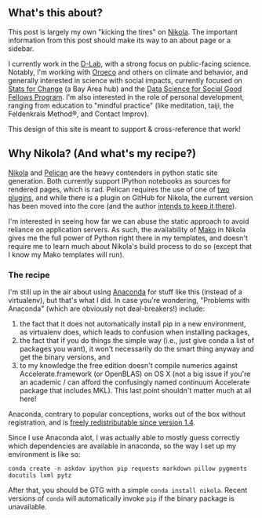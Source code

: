 <!-- 
.. link: 
.. description: What is davclark aka Dav Clark doing here?
                Why is he using Nikola?
.. tags: about
.. date: 2014/01/19 22:06:08
.. title: About This Site
.. slug: about-this-site
-->

## What's this about?

This post is largely my own "kicking the tires" on
[Nikola](http://getnikola.com). The important information from this post should
make its way to an about page or a sidebar.

I currently work in the [D-Lab](http://dlab.berkeley.edu), with a strong focus
on public-facing science. Notably, I'm working with [Oroeco](http://oroeco.com)
and others on climate and behavior, and generally interested in science with
social impacts, currently focused on [Stats for
Change](http://statsforchange.com) (a Bay Area hub) and the [Data Science for
Social Good Fellows Program](http://dssg.io). I'm also interested in the role of
personal development, ranging from education to "mindful practice" (like
meditation, taiji, the Feldenkrais Method®, and Contact Improv).

This design of this site is meant to support & cross-reference that work!

## Why Nikola? (And what's my recipe?)

[Nikola](http://getnikola.com) and [Pelican](http://blog.getpelican.com) are the
heavy contenders in python static site generation. Both currently support
IPython notebooks as sources for rendered pages, which is rad. Pelican requires
the use of one of
[two](https://github.com/getpelican/pelican-plugins/tree/master/liquid_tags)
[plugins](https://github.com/danielfrg/pelican-ipythonnb), and while there is a
plugin on GitHub for Nikola, the current version has been moved into the core
(and the author [intends to keep it
there](https://github.com/getnikola/nikola/issues/824)).

I'm interested in seeing how far we can abuse the static approach to avoid
reliance on application servers.  As such, the availability of
[Mako](http://www.makotemplates.org/) in Nikola gives me the full power of
Python right there in my templates, and doesn't require me to learn much
about Nikola's build process to do so (except that I know my Mako templates will
run).

### The recipe

I'm still up in the air about using [Anaconda](http://continuum.io/downloads)
for stuff like this (instead of a virtualenv), but that's what I did. In case
you're wondering, "Problems with Anaconda" (which are obviously not
deal-breakers!) include:

 1. the fact that it does not automatically install pip in a new environment, as
    virtualenv does, which leads to confusion when installing packages,
 2. the fact that if you do things the simple way (i.e., just give conda a list
    of packages you want), it won't necessarily do the smart thing anyway and
    get the binary versions, and
 3. to my knowledge the free edition doesn't compile numerics against
    Accelerate.framework (or OpenBLAS) on OS X (not a big issue if you're an
    academic / can afford the confusingly named continuum Accelerate package
    that includes MKL). This last point shouldn't matter much at all here!

Anaconda, contrary to popular conceptions, works out of the box without
registration, and is [freely redistributable since version
1.4](http://continuum.io/blog/anaconda-1-4-released).

Since I use Anaconda alot, I was actually able to mostly guess correctly which
dependencies are available in anaconda, so the way I set up my environment is
like so:

    conda create -n askdav ipython pip requests markdown pillow pygments docutils lxml pytz

After that, you should be GTG with a simple `conda install nikola`. Recent
versions of `conda` will automatically invoke `pip` if the binary package is
unavailable.
